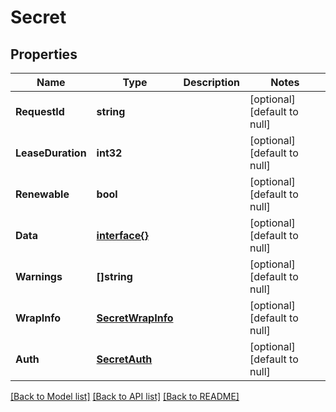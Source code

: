 # Secret

## Properties
Name | Type | Description | Notes
------------ | ------------- | ------------- | -------------
**RequestId** | **string** |  | [optional] [default to null]
**LeaseDuration** | **int32** |  | [optional] [default to null]
**Renewable** | **bool** |  | [optional] [default to null]
**Data** | [**interface{}**](interface{}.md) |  | [optional] [default to null]
**Warnings** | **[]string** |  | [optional] [default to null]
**WrapInfo** | [**SecretWrapInfo**](Secret_wrap_info.md) |  | [optional] [default to null]
**Auth** | [**SecretAuth**](Secret_auth.md) |  | [optional] [default to null]

[[Back to Model list]](../README.md#documentation-for-models) [[Back to API list]](../README.md#documentation-for-api-endpoints) [[Back to README]](../README.md)


